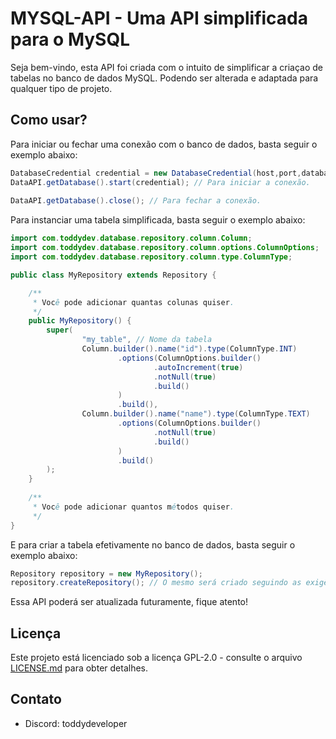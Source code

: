 # MYSQL-API - Uma API simplificada para o MySQL

Seja bem-vindo, esta API foi criada com o intuito de simplificar a criaçao de tabelas no banco de dados MySQL.
Podendo ser alterada e adaptada para qualquer tipo de projeto.

## Como usar?

Para iniciar ou fechar uma conexão com o banco de dados, basta seguir o exemplo abaixo:

```java 
DatabaseCredential credential = new DatabaseCredential(host,port,database,username,password);
DataAPI.getDatabase().start(credential); // Para iniciar a conexão.
        
DataAPI.getDatabase().close(); // Para fechar a conexão.
``````

Para instanciar uma tabela simplificada, basta seguir o exemplo abaixo:

```java
import com.toddydev.database.repository.column.Column;
import com.toddydev.database.repository.column.options.ColumnOptions;
import com.toddydev.database.repository.column.type.ColumnType;

public class MyRepository extends Repository {

    /**
     * Você pode adicionar quantas colunas quiser.
     */
    public MyRepository() {
        super(
                "my_table", // Nome da tabela
                Column.builder().name("id").type(ColumnType.INT)
                        .options(ColumnOptions.builder()
                                .autoIncrement(true)
                                .notNull(true)
                                .build()
                        )
                        .build(),
                Column.builder().name("name").type(ColumnType.TEXT)
                        .options(ColumnOptions.builder()
                                .notNull(true)
                                .build()
                        )
                        .build()
        );
    }
    
    /**
     * Você pode adicionar quantos métodos quiser.
     */
}
```
E para criar a tabela efetivamente no banco de dados, basta seguir o exemplo abaixo:

```java
Repository repository = new MyRepository();
repository.createRepository(); // O mesmo será criado seguindo as exigências da instanciação.
```

Essa API poderá ser atualizada futuramente, fique atento! 

## Licença

Este projeto está licenciado sob a licença GPL-2.0 - consulte o arquivo [LICENSE.md](LICENSE.md) para obter detalhes.

## Contato

- Discord: toddydeveloper
